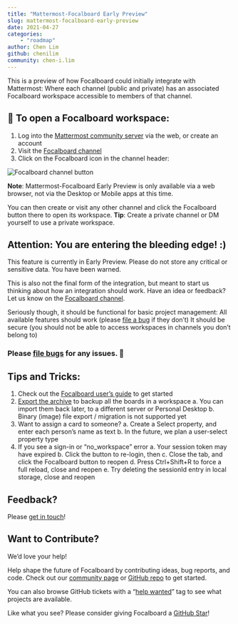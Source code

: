 ```yaml
---
title: "Mattermost-Focalboard Early Preview"
slug: mattermost-focalboard-early-preview
date: 2021-04-27
categories:
    - "roadmap"
author: Chen Lim
github: chenilim
community: chen-i.lim
---
```


This is a preview of how Focalboard could initially integrate with Mattermost: Where each channel (public and private) has an associated Focalboard workspace accessible to members of that channel.

## 🎯 To open a Focalboard workspace:

1. Log into the [Mattermost community server](https://community.mattermost.com/core/channels/focalboard) via the web, or create an account
2. Visit the [Focalboard channel](https://community.mattermost.com/core/channels/focalboard)
3. Click on the Focalboard icon in the channel header:

![Focalboard channel button](https://user-images.githubusercontent.com/46905241/116278459-5cfe2280-a73b-11eb-923b-039f15c54622.png)

**Note**: Mattermost-Focalboard Early Preview is only available via a web browser, not via the Desktop or Mobile apps at this time.

You can then create or visit any other channel and click the Focalboard button there to open its workspace. **Tip**: Create a private channel or DM yourself to use a private workspace.

## Attention: You are entering the **bleeding edge**! :)

This feature is currently in Early Preview. Please do not store any critical or sensitive data. You have been warned.

This is also not the final form of the integration, but meant to start us thinking about how an integration should work. Have an idea or feedback? Let us know on the [Focalboard channel](https://community.mattermost.com/core/channels/focalboard).

Seriously though, it should be functional for basic project management:
All available features should work (please [file a bug](https://github.com/nikethai/focalboard/issues/new/choose) if they don’t)
It should be secure (you should not be able to access workspaces in channels you don’t belong to)

### Please [file bugs](https://github.com/nikethai/focalboard/issues/new/choose) for any issues. 🐞

## Tips and Tricks:
1. Check out the [Focalboard user’s guide](https://www.focalboard.com/guide/user/) to get started
2. [Export the archive](https://www.focalboard.com/guide/user/#archives) to backup all the boards in a workspace
  a. You can import them back later, to a different server or Personal Desktop
  b. Binary (image) file export / migration is not supported yet
3. Want to assign a card to someone?
  a. Create a Select property, and enter each person’s name as text
  b. In the future, we plan a user-select property type
4. If you see a sign-in or “no_workspace” error
  a. Your session token may have expired
  b. Click the button to re-login, then
  c. Close the tab, and click the Focalboard button to reopen
  d. Press Ctrl+Shift+R to force a full reload, close and reopen
  e. Try deleting the sessionId entry in local storage, close and reopen

## Feedback?
Please [get in touch](https://www.focalboard.com/feedback/)!

## Want to Contribute?
We’d love your help!

Help shape the future of Focalboard by contributing ideas, bug reports, and code. Check out our [community page](https://mattermost.github.io/focalboard/) or [GitHub repo](https://github.com/nikethai/focalboard) to get started.

You can also browse GitHub tickets with a “[help wanted](https://github.com/nikethai/focalboard/issues?q=is%3Aissue+is%3Aopen+label%3A%22Up+for+grabs%22)” tag to see what projects are available.

Like what you see? Please consider giving Focalboard a [GitHub Star](https://github.com/nikethai/focalboard)!
